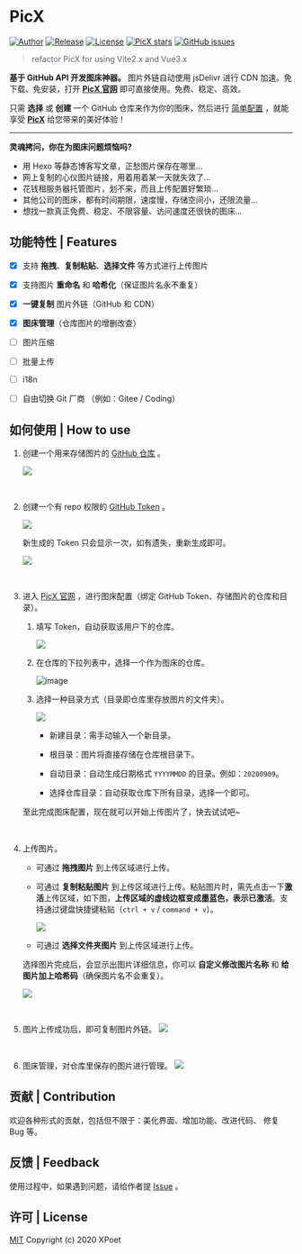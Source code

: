 # PicX

[![Author](https://img.shields.io/badge/author-XPoet-orange.svg?style=flat-square)](https://github.com/XPoet)
[![Release](https://img.shields.io/github/release/XPoet/picx.svg?style=flat-square)](https://github.com/XPoet/picx/releases)
[![License](https://img.shields.io/github/license/XPoet/picx.svg?style=flat-square)](https://github.com/XPoet/picx/blob/master/LICENSE)
[![PicX stars](https://img.shields.io/github/stars/XPoet/picx?style=flat-square)](https://github.com/XPoet/picx)
[![GitHub issues](https://img.shields.io/github/issues-raw/xpoet/picx?style=flat-square)](https://github.com/XPoet/picx/issues)

> refactor PicX for using Vite2.x and Vue3.x

**基于 GitHub API 开发图床神器。** 图片外链自动使用 jsDelivr 进行 CDN 加速。免下载、免安装，打开 **[PicX 官网](https://picx.xpoet.cn/)** 即可直接使用。免费、稳定、高效。

只需 **选择** 或 **创建** 一个 GitHub 仓库来作为你的图床，然后进行 [简单配置](https://picx.xpoet.cn/#/config) ，就能享受 **[PicX](https://picx.xpoet.cn/)** 给您带来的美好体验！

---

**灵魂拷问，你在为图床问题烦恼吗?**

- 用 Hexo 等静态博客写文章，正愁图片保存在哪里...
- 网上复制的心仪图片链接，用着用着某一天就失效了...
- 花钱租服务器托管图片，划不来，而且上传配置好繁琐...
- 其他公司的图床，都有时间期限，速度慢，存储空间小，还限流量...
- 想找一款真正免费、稳定、不限容量、访问速度还很快的图床...




## 功能特性 | Features 

- [x] 支持 **拖拽**、**复制粘贴**、**选择文件** 等方式进行上传图片
- [x] 支持图片 **重命名** 和 **哈希化**（保证图片名永不重复）
- [x] **一键复制** 图片外链（GitHub 和 CDN）
- [x] **图床管理**（仓库图片的增删改查）
- [ ] 图片压缩
- [ ] 批量上传
- [ ] i18n
- [ ] 自由切换 Git 厂商 （例如：Gitee / Coding）


## 如何使用 | How to use 

1. 创建一个用来存储图片的 [GitHub 仓库](https://github.com/new) 。

   ![](https://cdn.jsdelivr.net/gh/XPoet/image-hosting@master/PicX/image.j1486dtk68n.png)

  <br>

2. 创建一个有 repo 权限的 [GitHub Token](https://github.com/settings/tokens/new) 。

   ![](https://cdn.jsdelivr.net/gh/XPoet/image-hosting@master/PicX/image.lpt1xl9fu.png)

   新生成的 Token 只会显示一次，如有遗失，重新生成即可。

   ![](https://cdn.jsdelivr.net/gh/XPoet/xpoet-image-hosting/PicX/image.krns6rvn9l.png)

  <br>

3. 进入 [PicX 官网](https://picx.xpoet.cn/) ，进行图床配置（绑定 GitHub Token、存储图片的仓库和目录）。

   1. 填写 Token，自动获取该用户下的仓库。

      ![](https://cdn.jsdelivr.net/gh/XPoet/image-hosting@master/PicX/17961602582378_.pic.7955twzzcmc0.jpg)

   2. 在仓库的下拉列表中，选择一个作为图床的仓库。

      ![image](https://cdn.jsdelivr.net/gh/XPoet/image-hosting@master/PicX/image.a24pdwe6b5.png)

   3. 选择一种目录方式（目录即仓库里存放图片的文件夹）。

      ![](https://cdn.jsdelivr.net/gh/XPoet/image-hosting@master/PicX/dirModel.2mnglli43fk0.jpg)

      - 新建目录：需手动输入一个新目录。

      - 根目录：图片将直接存储在仓库根目录下。

      - 自动目录：自动生成日期格式 `YYYYMMDD` 的目录。例如：`20200909`。

      - 选择仓库目录：自动获取仓库下所有目录，选择一个即可。

     至此完成图床配置，现在就可以开始上传图片了，快去试试吧~

  <br>

4. 上传图片。

   - 可通过 **拖拽图片** 到上传区域进行上传。

   - 可通过 **复制粘贴图片** 到上传区域进行上传。粘贴图片时，需先点击一下**激活**上传区域，如下图，**上传区域的虚线边框变成墨蓝色，表示已激活**。支持通过键盘快捷键粘贴（`ctrl + v` / `command + v`）。

     ![](https://cdn.jsdelivr.net/gh/XPoet/image-hosting@master/PicX/image.6wfw84e4xlw0.png)

   - 可通过 **选择文件夹图片** 到上传区域进行上传。

    选择图片完成后，会显示出图片详细信息，你可以 **自定义修改图片名称** 和 **给图片加上哈希码**（确保图片名不会重复）。

    ![](https://cdn.jsdelivr.net/gh/XPoet/image-hosting@master/PicX/image.3ibdn25rjfe0.png)

  <br>

5. 图片上传成功后，即可复制图片外链。
   ![](https://cdn.jsdelivr.net/gh/XPoet/image-hosting@master/PicX/18031602583963_.pic_hd.70kvd1kgb880.jpg)

<br>

6. 图床管理，对仓库里保存的图片进行管理。
   ![](https://cdn.jsdelivr.net/gh/XPoet/image-hosting@master/PicX/ihm.3nr0yt9vrtk0.png)

## 贡献 | Contribution

欢迎各种形式的贡献，包括但不限于：美化界面、增加功能、改进代码、 修复 Bug 等。

##  反馈 | Feedback

使用过程中，如果遇到问题，请给作者提 [Issue](https://github.com/XPoet/picx/issues) 。

## 许可 | License

[MIT](https://github.com/XPoet/picx/blob/master/LICENSE) Copyright (c) 2020 XPoet
